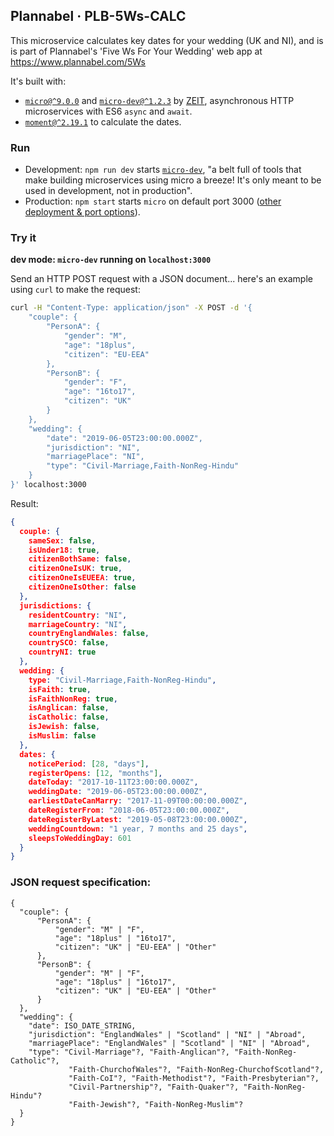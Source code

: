 
## Plannabel · PLB-5Ws-CALC 

This microservice calculates key dates for your wedding (UK and NI), and is
is part of Plannabel's 'Five Ws For Your Wedding' web app at https://www.plannabel.com/5Ws

It's built with:
* [`micro@^9.0.0`](https://github.com/zeit/micro) and [`micro-dev@^1.2.3`](https://github.com/zeit/micro-dev) by [ZEIT](https://zeit.co), asynchronous HTTP microservices with ES6 `async` and `await`.
* [`moment@^2.19.1`](https://github.com/moment/moment) to calculate the dates.

### Run 
* Development: `npm run dev` starts [`micro-dev`](https://github.com/zeit/micro-dev), "a belt full of tools that make building microservices using micro a breeze! It's only meant to be used in development, not in production".
* Production: `npm start` starts `micro` on default port 3000 ([other deployment & port options](https://github.com/zeit/micro#port-based-on-environment-variable)).
 
### Try it

**dev mode:  `micro-dev` running on `localhost:3000`**

Send an HTTP POST request with a JSON document... here's an example using `curl` to make the request:

```bash
curl -H "Content-Type: application/json" -X POST -d '{
    "couple": {
        "PersonA": {
            "gender": "M",
            "age": "18plus",
            "citizen": "EU-EEA"
        },
        "PersonB": {
            "gender": "F",
            "age": "16to17",
            "citizen": "UK"
        }
    },
    "wedding": {
        "date": "2019-06-05T23:00:00.000Z",
        "jurisdiction": "NI",
        "marriagePlace": "NI",
        "type": "Civil-Marriage,Faith-NonReg-Hindu"
    }
}' localhost:3000
```

Result:

```json
{
  couple: {
    sameSex: false,
    isUnder18: true,
    citizenBothSame: false,
    citizenOneIsUK: true,
    citizenOneIsEUEEA: true,
    citizenOneIsOther: false
  },
  jurisdictions: {
    residentCountry: "NI",
    marriageCountry: "NI",
    countryEnglandWales: false,
    countrySCO: false,
    countryNI: true
  },
  wedding: {
    type: "Civil-Marriage,Faith-NonReg-Hindu",
    isFaith: true,
    isFaithNonReg: true,
    isAnglican: false,
    isCatholic: false,
    isJewish: false,
    isMuslim: false
  },
  dates: {
    noticePeriod: [28, "days"],
    registerOpens: [12, "months"],
    dateToday: "2017-10-11T23:00:00.000Z",
    weddingDate: "2019-06-05T23:00:00.000Z",
    earliestDateCanMarry: "2017-11-09T00:00:00.000Z",
    dateRegisterFrom: "2018-06-05T23:00:00.000Z",
    dateRegisterByLatest: "2019-05-08T23:00:00.000Z",
    weddingCountdown: "1 year, 7 months and 25 days",
    sleepsToWeddingDay: 601
  }
}
```

### JSON request specification:

```
{
  "couple": {
      "PersonA": {
          "gender": "M" | "F",
          "age": "18plus" | "16to17",
          "citizen": "UK" | "EU-EEA" | "Other" 
      },
      "PersonB": {
          "gender": "M" | "F",
          "age": "18plus" | "16to17",
          "citizen": "UK" | "EU-EEA" | "Other"
      }
  },
  "wedding": {
    "date": ISO_DATE_STRING,
    "jurisdiction": "EnglandWales" | "Scotland" | "NI" | "Abroad",
    "marriagePlace": "EnglandWales" | "Scotland" | "NI" | "Abroad",
    "type": "Civil-Marriage"?, "Faith-Anglican"?, "Faith-NonReg-Catholic"?,
             "Faith-ChurchofWales"?, "Faith-NonReg-ChurchofScotland"?,
             "Faith-CoI"?, "Faith-Methodist"?, "Faith-Presbyterian"?, 
             "Civil-Partnership"?, "Faith-Quaker"?, "Faith-NonReg-Hindu"?
             "Faith-Jewish"?, "Faith-NonReg-Muslim"?
  }
}
```
